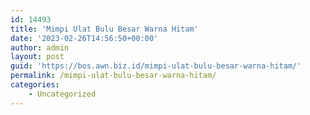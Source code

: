 ```yaml
---
id: 14493
title: 'Mimpi Ulat Bulu Besar Warna Hitam'
date: '2023-02-26T14:56:50+00:00'
author: admin
layout: post
guid: 'https://bos.awn.biz.id/mimpi-ulat-bulu-besar-warna-hitam/'
permalink: /mimpi-ulat-bulu-besar-warna-hitam/
categories:
    - Uncategorized
---
```


